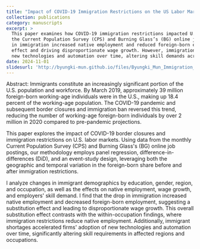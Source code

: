 ```yaml
---
title: "Impact of COVID-19 Immigration Restrictions on the US Labor Market and Skill Demand."
collection: publications
category: manuscripts
excerpt: >
  This paper examines how COVID-19 immigration restrictions impacted U.S. labor markets, using data from 
  the Current Population Survey (CPS) and Burning Glass’s (BG) online job postings. I find that the drop 
  in immigration increased native employment and reduced foreign-born employment, revealing a substitution 
  effect and driving disproportionate wage growth. However, immigration restrictions spurred firms to adopt 
  new technologies and automation over time, altering skill demands across regions and industries.
date: 2024-11-01
slidesurl: 'http://byungki-mun.github.io/files/Byungki_Mun_Immigration_Slide_1201.pdf'
---
```


Abstract: Immigrants constitute an increasingly significant portion of the U.S. population and workforce. By March 2019, approximately 39 million foreign-born working-age individuals were in the U.S., making up 18.4 percent of the working-age population. The COVID-19 pandemic and subsequent border closures and immigration ban reversed this trend, reducing the number of working-age foreign-born individuals by over 2 million in 2020 compared to pre-pandemic projections. 

This paper explores the impact of COVID-19 border closures and immigration restrictions on U.S. labor markets. Using data from the monthly Current Population Survey (CPS) and Burning Glass's (BG) online job postings, our methodology employs panel regression, difference-in-differences (DiD), and an event-study design, leveraging both the geographic and temporal variation in the foreign-born share before and after immigration restrictions. 

I analyze changes in immigrant demographics by education, gender, region, and occupation, as well as the effects on native employment, wage growth, and employers' skill demand. I find that the drop in immigration increased native employment and decreased foreign-born employment, suggesting a substitution effect and leading to disproportionate wage growth. This overall substitution effect contrasts with the within-occupation findings, where immigration restrictions reduce native employment. Additionally, immigrant shortages accelerated firms' adoption of new technologies and automation over time, significantly altering skill requirements in affected regions and occupations.
